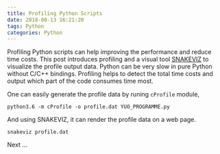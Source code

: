 ```yaml
---
title: Profiling Python Scripts
date: 2018-08-13 16:21:20
tags: Python
categories: Python
---
```


Profiling Python scripts can help improving the performance and reduce time costs. This post introduces profiling and a visual tool [SNAKEVIZ](http://jiffyclub.github.io/snakeviz/) to visualize the profile output data. Python can be very slow in pure Python without C/C++ bindings. Profiling helps to detect the total time costs and output which part of the code consumes time most. 

One can easily generate the profile data by runing `cProfile` module,

```shell
python3.6 -m cProfile -o profile.dat YUO_PROGRAMME.py
```
And using SNAKEVIZ, it can render the profile data on a web page.

```shell
snakeviz profile.dat
```

Next ... 

